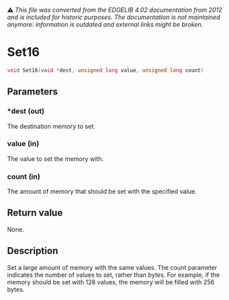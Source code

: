 :warning: _This file was converted from the EDGELIB 4.02 documentation from 2012 and is included for historic purposes. The documentation is not maintained anymore: information is outdated and external links might be broken._

# Set16


```c++
void Set16(void *dest, unsigned long value, unsigned long count)
```

## Parameters
### *dest (out)
The destination memory to set.

### value (in)
The value to set the memory with.

### count (in)
The amount of memory that should be set with the specified value.

## Return value
None.

## Description
Set a large amount of memory with the same values. The count parameter indicates the number of values to set, rather than bytes. For example, if the memory should be set with 128 values, the memory will be filled with 256 bytes.

